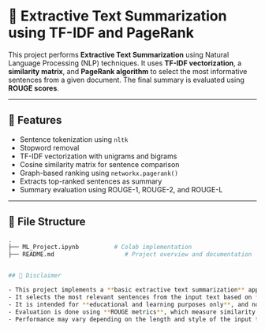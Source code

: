 # 📝 Extractive Text Summarization using TF-IDF and PageRank

This project performs **Extractive Text Summarization** using Natural Language Processing (NLP) techniques. It uses **TF-IDF vectorization**, a **similarity matrix**, and **PageRank algorithm** to select the most informative sentences from a given document. The final summary is evaluated using **ROUGE scores**.

---

## 📌 Features

- Sentence tokenization using `nltk`
- Stopword removal
- TF-IDF vectorization with unigrams and bigrams
- Cosine similarity matrix for sentence comparison
- Graph-based ranking using `networkx.pagerank()`
- Extracts top-ranked sentences as summary
- Summary evaluation using ROUGE-1, ROUGE-2, and ROUGE-L

---

## 📁 File Structure

```bash
.
├── ML_Project.ipynb          # Colab implementation
├── README.md                    # Project overview and documentation


## 🔐 Disclaimer

- This project implements a **basic extractive text summarization** approach.  
- It selects the most relevant sentences from the input text based on **TF-IDF** and **PageRank**, without generating new phrases or paraphrasing like in **abstractive summarization**.
- It is intended for **educational and learning purposes only**, and not optimized for large-scale or production-level use.
- Evaluation is done using **ROUGE metrics**, which measure similarity to the original document but do not always reflect human judgment of quality.
- Performance may vary depending on the length and style of the input text.
